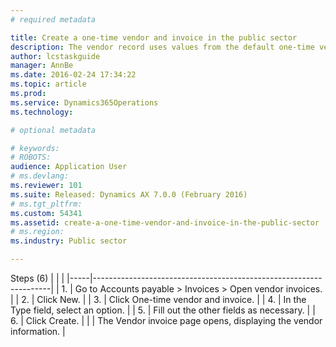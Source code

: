 ```yaml
---
# required metadata

title: Create a one-time vendor and invoice in the public sector
description: The vendor record uses values from the default one-time vendor account. To view the account details, go to the All vendors page, and then double-click the vendor account number of the default one-time vendor. You can create and assign to vendors any types of certification that they may hold. This task guide was created using the PSUS demo company data in the public sector partition.
author: lcstaskguide
manager: AnnBe
ms.date: 2016-02-24 17:34:22
ms.topic: article
ms.prod: 
ms.service: Dynamics365Operations
ms.technology: 

# optional metadata

# keywords: 
# ROBOTS: 
audience: Application User
# ms.devlang: 
ms.reviewer: 101
ms.suite: Released: Dynamics AX 7.0.0 (February 2016)
# ms.tgt_pltfrm: 
ms.custom: 54341
ms.assetid: create-a-one-time-vendor-and-invoice-in-the-public-sector
# ms.region: 
ms.industry: Public sector

---
```


Steps (6)
|     |                                                                   |
|-----|-------------------------------------------------------------------|
| 1.  | Go to Accounts payable &gt; Invoices &gt; Open vendor invoices.   |
| 2.  | Click New.                                                        |
| 3.  | Click One-time vendor and invoice.                                |
| 4.  | In the Type field, select an option.                              |
| 5.  | Fill out the other fields as necessary.                           |
| 6.  | Click Create.                                                     |
|     | The Vendor invoice page opens, displaying the vendor information. |



